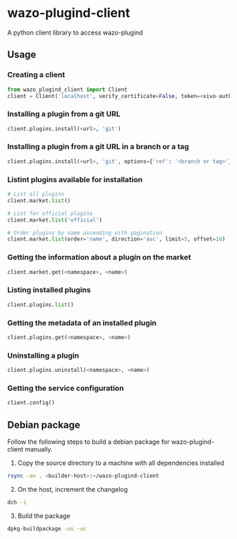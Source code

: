 # wazo-plugind-client

A python client library to access wazo-plugind

## Usage

### Creating a client

```python
from wazo_plugind_client import Client
client = Client('localhost', verify_certificate=False, token=<xivo-auth-token>)
```

### Installing a plugin from a git URL

```python
client.plugins.install(<url>, 'git')
```

### Installing a plugin from a git URL in a branch or a tag

```python
client.plugins.install(<url>, 'git', options={'ref': '<branch or tag>'})
```

### Listint plugins available for installation

```python
# List all plugins
client.market.list()

# List for official plugins
client.market.list('official')

# Order plugins by name ascending with pagination
client.market.list(order='name', direction='asc', limit=5, offset=10)
```

### Getting the information about a plugin on the market

```python
client.market.get(<namespace>, <name>)
```

### Listing installed plugins

```python
client.plugins.list()
```


### Getting the metadata of an installed plugin

```python
client.plugins.get(<namespace>, <name>)
```

### Uninstalling a plugin

```python
client.plugins.uninstall(<namespace>, <name>)
```

### Getting the service configuration

```python
client.config()
```

## Debian package

Follow the following steps to build a debian package for wazo-plugind-client manually.

1. Copy the source directory to a machine with all dependencies installed

```sh
rsync -av . <builder-host>:~/wazo-plugind-client
```

2. On the host, increment the changelog

```sh
dch -i
```

3. Build the package

```sh
dpkg-buildpackage -us -uc
```
